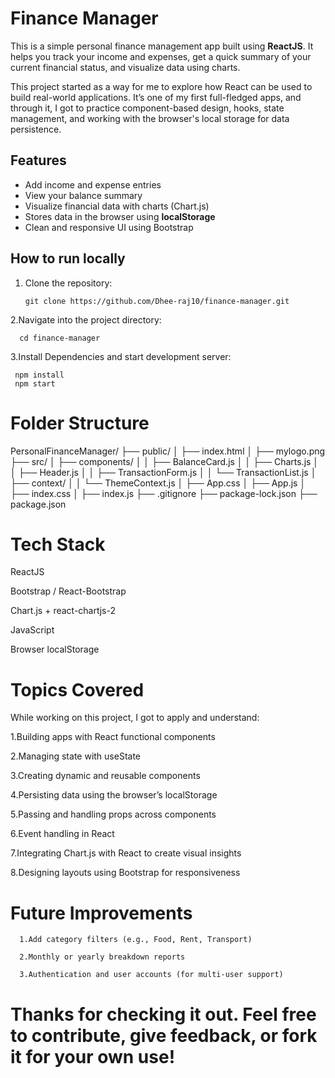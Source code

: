 # Finance Manager

This is a simple personal finance management app built using **ReactJS**. It helps you track your income and expenses, get a quick summary of your current financial status, and visualize data using charts.

This project started as a way for me to explore how React can be used to build real-world applications. It’s one of my first full-fledged apps, and through it, I got to practice component-based design, hooks, state management, and working with the browser's local storage for data persistence.

## Features

- Add income and expense entries
- View your balance summary
- Visualize financial data with charts (Chart.js)
- Stores data in the browser using **localStorage**
- Clean and responsive UI using Bootstrap

## How to run locally

1. Clone the repository:

       git clone https://github.com/Dhee-raj10/finance-manager.git
   
2.Navigate into the project directory:

      cd finance-manager
    
3.Install Dependencies and start development server:
   
     npm install
     npm start


# Folder Structure
   PersonalFinanceManager/
   ├── public/
   │   ├── index.html
   │   ├── mylogo.png
   ├── src/
   │   ├── components/
   │   │   ├── BalanceCard.js
   │   │   ├── Charts.js
   │   │   ├── Header.js
   │   │   ├── TransactionForm.js
   │   │   └── TransactionList.js
   │   ├── context/
   │   │   └── ThemeContext.js
   │   ├── App.css
   │   ├── App.js
   │   ├── index.css
   │   ├── index.js
   ├── .gitignore
   ├── package-lock.json
   ├── package.json


# Tech Stack
   ReactJS

   Bootstrap / React-Bootstrap

   Chart.js + react-chartjs-2

   JavaScript 

   Browser localStorage

# Topics Covered

  While working on this project, I got to apply and understand:

   1.Building apps with React functional components

   2.Managing state with useState

   3.Creating dynamic and reusable components

   4.Persisting data using the browser’s localStorage

   5.Passing and handling props across components

   6.Event handling in React 

   7.Integrating Chart.js with React to create visual insights

   8.Designing layouts using Bootstrap for responsiveness

# Future Improvements

      1.Add category filters (e.g., Food, Rent, Transport)

      2.Monthly or yearly breakdown reports

      3.Authentication and user accounts (for multi-user support)

# Thanks for checking it out. Feel free to contribute, give feedback, or fork it for your own use!

